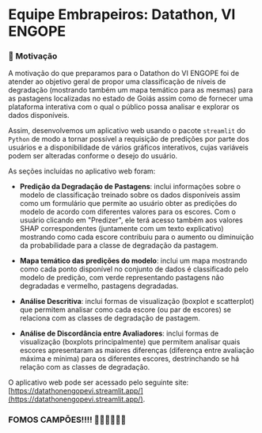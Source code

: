 # Equipe Embrapeiros: Datathon, VI ENGOPE

### 🎯 Motivação

A motivação do que preparamos para o Datathon do VI ENGOPE foi de atender ao objetivo geral de propor uma classificação de níveis de degradação (mostrando também um mapa temático para as mesmas) para as pastagens localizadas no estado de Goiás assim como de fornecer uma plataforma interativa com o qual o público possa analisar e explorar os dados disponíveis.

Assim, desenvolvemos um aplicativo web usando o pacote `streamlit` do `Python` de modo a tornar possível a requisição de predições por parte dos usuários e a disponibilidade de vários gráficos interativos, cujas variáveis podem ser alteradas conforme o desejo do usuário.

As seções incluídas no aplicativo web foram:

- **Predição da Degradação de Pastagens**: inclui informações sobre o modelo de classificação treinado sobre os dados disponíveis assim como um formulário que permite ao usuário obter as predições do modelo de acordo com diferentes valores para os escores. Com o usuário clicando em "Predizer", ele terá acesso também aos valores SHAP correspondentes (juntamente com um texto explicativo) mostrando como cada escore contribuiu para o aumento ou diminuição da probabilidade para a classe de degradação da pastagem.

- **Mapa temático das predições do modelo**: inclui um mapa mostrando como cada ponto disponível no conjunto de dados é classificado pelo modelo de predição, com verde representando pastagens não degradadas e vermelho, pastagens degradadas.

- **Análise Descritiva**: inclui formas de visualização (boxplot e scatterplot) que permitem analisar como cada escore (ou par de escores) se relaciona com as classes de degradação de pastagem.

- **Análise de Discordância entre Avaliadores**: inclui formas de visualização (boxplots principalmente) que permitem analisar quais escores apresentaram as maiores diferenças (diferença entre avaliação máxima e mínima) para os diferentes escores, destrinchando se há relação com as classes de degradação.

O aplicativo web pode ser acessado pelo seguinte site: [https://datathonengopevi.streamlit.app/](https://datathonengopevi.streamlit.app/).

### FOMOS CAMPÕES!!!! 🎉🎉🎉🎉🚀🚀
